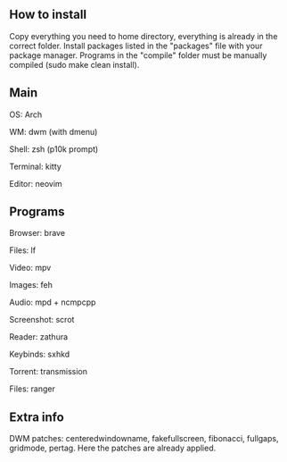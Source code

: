 ## How to install

Copy everything you need to home directory, everything is already in the correct folder. Install packages listed in the "packages" file with your package manager. Programs in the "compile" folder must be manually compiled (sudo make clean install).


## Main

OS: Arch

WM: dwm (with dmenu)

Shell: zsh (p10k prompt)

Terminal: kitty

Editor: neovim


## Programs

Browser: brave

Files: lf

Video: mpv

Images: feh

Audio: mpd + ncmpcpp

Screenshot: scrot

Reader: zathura

Keybinds: sxhkd

Torrent: transmission

Files: ranger


## Extra info

DWM patches: centeredwindowname, fakefullscreen, fibonacci, fullgaps, gridmode, pertag. Here the patches are already applied.
